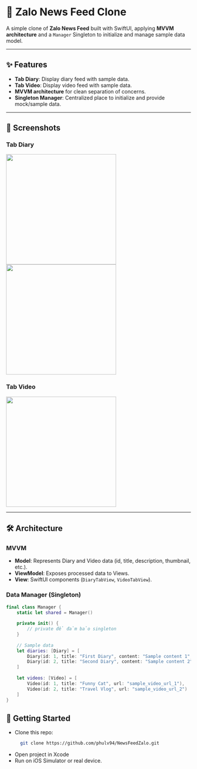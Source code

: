# 📱 Zalo News Feed Clone

A simple clone of **Zalo News Feed** built with SwiftUI, applying **MVVM architecture** and a `Manager` Singleton to initialize and manage sample data model.

---

## ✨ Features
- **Tab Diary**: Display diary feed with sample data.
- **Tab Video**: Display video feed with sample data.
- **MVVM architecture** for clean separation of concerns.
- **Singleton Manager**: Centralized place to initialize and provide mock/sample data.

---

## 📸 Screenshots

### Tab Diary
<img width="300" src="https://github.com/user-attachments/assets/a6eaf732-97c8-4590-b854-e98fd863720a" />
<img width="300" src="https://github.com/user-attachments/assets/fc6d168a-c3bb-4073-8b4c-fde04f6a641f" />

### Tab Video
<img width="300" src="https://github.com/user-attachments/assets/7181f7cf-1956-4a1a-887e-171538524eda" />

---

## 🛠 Architecture

### MVVM
- **Model**: Represents Diary and Video data (id, title, description, thumbnail, etc.).
- **ViewModel**: Exposes processed data to Views.
- **View**: SwiftUI components (`DiaryTabView`, `VideoTabView`).

### Data Manager (Singleton)
```swift
final class Manager {
    static let shared = Manager()
    
    private init() {
        // private để đảm bảo singleton
    }
    
    // Sample data
    let diaries: [Diary] = [
        Diary(id: 1, title: "First Diary", content: "Sample content 1", author: "UserA"),
        Diary(id: 2, title: "Second Diary", content: "Sample content 2", author: "UserB")
    ]
    
    let videos: [Video] = [
        Video(id: 1, title: "Funny Cat", url: "sample_video_url_1"),
        Video(id: 2, title: "Travel Vlog", url: "sample_video_url_2")
    ]
}
```
## 🚀 Getting Started
- Clone this repo:
  ```bash
    git clone https://github.com/phulv94/NewsFeedZalo.git
  ```
- Open project in Xcode
- Run on iOS Simulator or real device.
